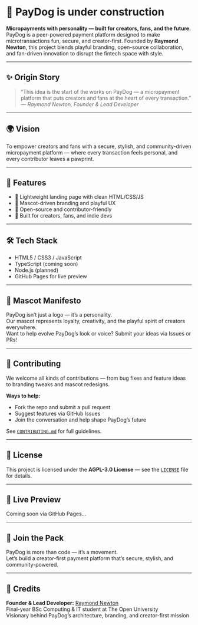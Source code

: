 
# 🐶 PayDog is under construction 

**Micropayments with personality — built for creators, fans, and the future.**  
PayDog is a peer-powered payment platform designed to make microtransactions fun, secure, and creator-first. Founded by **Raymond Newton**, this project blends playful branding, open-source collaboration, and fan-driven innovation to disrupt the fintech space with style.

---

## ✨ Origin Story

> “This idea is the start of the works on PayDog — a micropayment platform that puts creators and fans at the heart of every transaction.”  
> — *Raymond Newton, Founder & Lead Developer*

---

## 🌍 Vision

To empower creators and fans with a secure, stylish, and community-driven micropayment platform — where every transaction feels personal, and every contributor leaves a pawprint.

---

## 🚀 Features

- 💸 Lightweight landing page with clean HTML/CSS/JS  
- 🐾 Mascot-driven branding and playful UX  
- 🔐 Open-source and contributor-friendly  
- 🔧 Built for creators, fans, and indie devs  

---

## 🛠️ Tech Stack

- HTML5 / CSS3 / JavaScript  
- TypeScript (coming soon)  
- Node.js (planned)  
- GitHub Pages for live preview  

---

## 🎨 Mascot Manifesto

PayDog isn’t just a logo — it’s a personality.  
Our mascot represents loyalty, creativity, and the playful spirit of creators everywhere.  
Want to help evolve PayDog’s look or voice? Submit your ideas via Issues or PRs!

---

## 🤝 Contributing

We welcome all kinds of contributions — from bug fixes and feature ideas to branding tweaks and mascot redesigns.

**Ways to help:**

- Fork the repo and submit a pull request  
- Suggest features via GitHub Issues  
- Join the conversation and help shape PayDog’s future  

See [`CONTRIBUTING.md`](CONTRIBUTING.md) for full guidelines.

---

## 📄 License

This project is licensed under the **AGPL-3.0 License** — see the [`LICENSE`](LICENSE) file for details.

---

## 🔗 Live Preview

Coming soon via GitHub Pages...

---

## 🐾 Join the Pack

PayDog is more than code — it’s a movement.  
Let’s build a creator-first payment platform that’s secure, stylish, and community-powered.

---

## 👤 Credits

**Founder & Lead Developer:** [Raymond Newton](https://github.com/GangsterJesus)  
Final-year BSc Computing & IT student at The Open University  
Visionary behind PayDog’s architecture, branding, and creator-first mission
